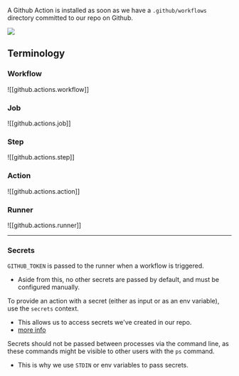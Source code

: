 
A Github Action is installed as soon as we have a `.github/workflows` directory committed to our repo on Github.

![](/assets/images/2021-04-15-21-56-11.png)

## Terminology

### Workflow
![[github.actions.workflow]]

### Job
![[github.actions.job]]

### Step
![[github.actions.step]]

### Action
![[github.actions.action]]

### Runner
![[github.actions.runner]]

* * *

### Secrets
`GITHUB_TOKEN` is passed to the runner when a workflow is triggered.
- Aside from this, no other secrets are passed by default, and must be configured manually.

To provide an action with a secret (either as input or as an env variable), use the `secrets` context.
- This allows us to access secrets we've created in our repo.
- [more info](https://docs.github.com/en/actions/reference/context-and-expression-syntax-for-github-actions)

Secrets should not be passed between processes via the command line, as these commands might be visible to other users with the `ps` command.
- This is why we use `STDIN` or env variables to pass secrets.